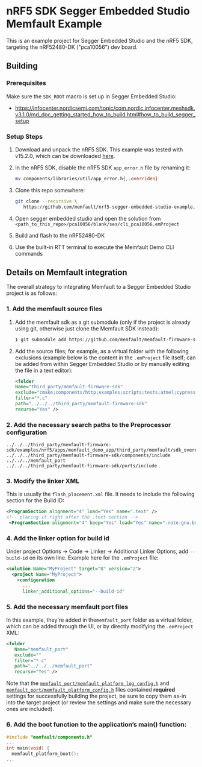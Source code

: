 # nRF5 SDK Segger Embedded Studio Memfault Example

This is an example project for Segger Embedded Studio and the nRF5 SDK,
targeting the nRF52480-DK ("pca10056") dev board.

## Building

### Prerequisites

Make sure the `SDK_ROOT` macro is set up in Segger Embedded Studio:

- https://infocenter.nordicsemi.com/topic/com.nordic.infocenter.meshsdk.v3.1.0/md_doc_getting_started_how_to_build.html#how_to_build_segger_setup

### Setup Steps

1. Download and unpack the nRF5 SDK. This example was tested with v15.2.0, which
   can be downloaded
   [here](https://developer.nordicsemi.com/nRF5_SDK/nRF5_SDK_v15.x.x/nRF5_SDK_15.2.0_9412b96.zip).

2. In the nRF5 SDK, disable the nRF5 SDK `app_error.h` file by renaming it:

   ```bash
   mv components/libraries/util/app_error.h{,.overriden}
   ```

3. Clone this repo somewhere:

   ```bash
   git clone --recursive \
      https://github.com/memfault/nrf5-segger-embedded-studio-example.git
   ```

4. Open segger embedded studio and open the solution from
   `<path_to_this_repo>/pca10056/blank/ses/cli_pca10056.emProject`

5. Build and flash to the nRF52480-DK

6. Use the built-in RTT terminal to execute the Memfault Demo CLI commands

## Details on Memfault integration

The overall strategy to integrating Memfault to a Segger Embedded Studio project
is as follows:

### 1. Add the memfault source files

1. Add the memfault sdk as a git submodule (only if the project is already
   using git, otherwise just clone the Memfault SDK instead):

   ```bash
   ❯ git submodule add https://github.com/memfault/memfault-firmware-sdk.git third_party/memfault-firmware-sdk
   ```

2. Add the source files; for example, as a virtual folder with the following
   exclusions (example below is the content in the `.emProject` file itself;
   can be added from within Segger Embedded Studio or by manually editing the
   file in a text editor):

   ```xml
   <folder
   Name="third_party/memfault-firmware-sdk"
   exclude="cmake;components/http;examples;scripts;tests;atmel;cypress;dialog;emlib;esp8266_sdk;esp_idf;freertos;lwip;mbedtls;mynewt;nxp;particle;qp;s32sdk;stm32cube;templates;zephyr;nrf5_coredump_storage.c"
   filter="*.c"
   path="../../../third_party/memfault-firmware-sdk"
   recurse="Yes" />
   ```

### 2. Add the necessary search paths to the Preprocessor configuration

```plaintext
../../../third_party/memfault-firmware-sdk/examples/nrf5/apps/memfault_demo_app/third_party/memfault/sdk_overrides
../../../third_party/memfault-firmware-sdk/components/include
../../../memfault_port
../../../third_party/memfault-firmware-sdk/ports/include
```

### 3. Modify the linker XML

This is usually the `flash_placement.xml` file. It needs to include the
following section for the Build ID:

```xml
<ProgramSection alignment="4" load="Yes" name=".text" />
<!-- placing it right after the .text section -->
 <ProgramSection alignment="4" keep="Yes" load="Yes" name=".note.gnu.build-id" inputsections="*(.note.gnu.build-id)" address_symbol="__start_gnu_build_id_start" end_symbol="__stop_gnu_build_id_stop" />
```

### 4. Add the linker option for build id

Under project Options -> Code -> Linker -> Additional Linker Options, add
`--build-id` on its own line. Example here for the `.emProject` file:

```xml
<solution Name="MyProject" target="8" version="2">
  <project Name="MyProject">
    <configuration
      ...
      linker_additional_options="--build-id"
```

### 5. Add the necessary memfault port files

In this example, they're added in the`memfault_port` folder as a virtual folder,
which can be added through the UI, or by directly modifying the `.emProject`
XML:

```xml
<folder
   Name="memfault_port"
   exclude=""
   filter="*.c"
   path="../../../memfault_port"
   recurse="Yes" />
```

Note that the
[`memfault_port/memfault_platform_log_config.h`](memfault_port/memfault_platform_log_config.h)
and
[`memfault_port/memfault_platform_config.h`](memfault_port/memfault_platform_config.h)
files contained **required** settings for successfully building the project,
be sure to copy them as-in into the target project (or review the settings
and make sure the necessary ones are included).

### 6. Add the boot function to the application’s main() function:

```c
#include "memfault/components.h"
...
int main(void) {
  memfault_platform_boot();
...
```
